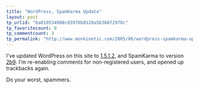 ```yaml
---
title: "WordPress, SpamKarma Update"
layout: post
tp_urlid: "6a010534988cd3970b0120a5b368f2970c"
tp_favoritecount: 0
tp_commentcount: 3
tp_permalink: "http://www.monkinetic.com/2005/06/wordpress-spamkarma-update.html"
---
```

I&#39;ve updated WordPress on this site to <a href="http://wordpress.org/download/">1.5.1.2</a>, and SpamKarma to version <a href="http://unknowngenius.com/blog/wordpress/spam-karma/dev/">2b9</a>. I&#39;m re-enabling comments for non-registered users, and opened up trackbacks again.

Do your worst, spammers.
